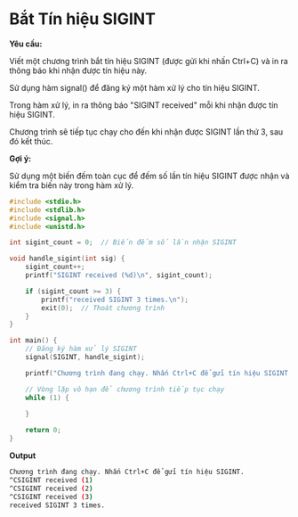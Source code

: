 # Bắt Tín hiệu SIGINT

**Yêu cầu:** 

Viết một chương trình bắt tín hiệu SIGINT (được gửi khi nhấn Ctrl+C) và in ra thông báo khi nhận được tín hiệu này.

Sử dụng hàm signal() để đăng ký một hàm xử lý cho tín hiệu SIGINT.

Trong hàm xử lý, in ra thông báo "SIGINT received" mỗi khi nhận được tín hiệu SIGINT.

Chương trình sẽ tiếp tục chạy cho đến khi nhận được SIGINT lần thứ 3, sau đó kết thúc.

**Gợi ý:** 

Sử dụng một biến đếm toàn cục để đếm số lần tín hiệu SIGINT được nhận và kiểm tra biến này trong hàm xử lý.

```c
#include <stdio.h>
#include <stdlib.h>
#include <signal.h>
#include <unistd.h>

int sigint_count = 0;  // Biến đếm số lần nhận SIGINT

void handle_sigint(int sig) {
    sigint_count++;
    printf("SIGINT received (%d)\n", sigint_count);

    if (sigint_count >= 3) {
        printf("received SIGINT 3 times.\n");
        exit(0);  // Thoát chương trình
    }
}

int main() {
    // Đăng ký hàm xử lý SIGINT
    signal(SIGINT, handle_sigint);

    printf("Chương trình đang chạy. Nhấn Ctrl+C để gửi tín hiệu SIGINT.\n");

    // Vòng lặp vô hạn để chương trình tiếp tục chạy
    while (1) {
        
    }

    return 0;
}
```

**Output**

```sh
Chương trình đang chạy. Nhấn Ctrl+C để gửi tín hiệu SIGINT.
^CSIGINT received (1)
^CSIGINT received (2)
^CSIGINT received (3)
received SIGINT 3 times.
```
